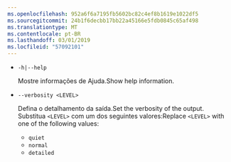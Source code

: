 ```yaml
---
ms.openlocfilehash: 952a6f6a7195fb5602bc82c4ef8b1619e1022df5
ms.sourcegitcommit: 24b1f6decbb17bb22a45166e5fdb0845c65af498
ms.translationtype: MT
ms.contentlocale: pt-BR
ms.lasthandoff: 03/01/2019
ms.locfileid: "57092101"
---
```

* `-h|--help`

  <span data-ttu-id="cb6ed-101">Mostre informações de Ajuda.</span><span class="sxs-lookup"><span data-stu-id="cb6ed-101">Show help information.</span></span>

* `--verbosity <LEVEL>`

  <span data-ttu-id="cb6ed-102">Defina o detalhamento da saída.</span><span class="sxs-lookup"><span data-stu-id="cb6ed-102">Set the verbosity of the output.</span></span> <span data-ttu-id="cb6ed-103">Substitua `<LEVEL>` com um dos seguintes valores:</span><span class="sxs-lookup"><span data-stu-id="cb6ed-103">Replace `<LEVEL>` with one of the following values:</span></span>
  
  * `quiet`
  * `normal`
  * `detailed`